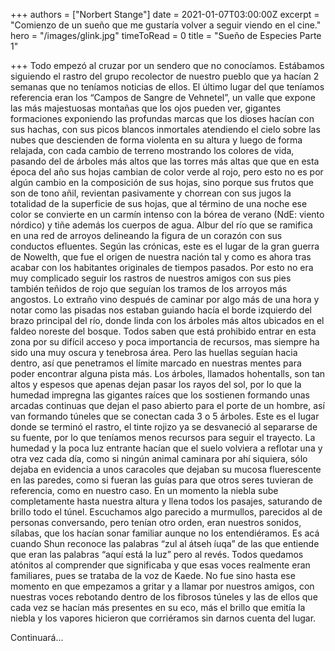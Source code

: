 +++
authors = ["Norbert Stange"]
date = 2021-01-07T03:00:00Z
excerpt = "Comienzo de un sueño que me gustaría volver a seguir viendo en el cine."
hero = "/images/glink.jpg"
timeToRead = 0
title = "Sueño de Especies Parte 1"

+++
Todo empezó al cruzar por un sendero que no conocíamos. Estábamos siguiendo el rastro del grupo recolector de nuestro pueblo que ya hacían 2 semanas que no teníamos noticias de ellos. El último lugar del que teníamos referencia eran los “Campos de Sangre de Vehnetel”, un valle que expone las más majestuosas montañas que los ojos pueden ver, gigantes formaciones exponiendo las profundas marcas que los dioses hacían con sus hachas, con sus picos blancos inmortales atendiendo el cielo sobre las nubes que descienden de forma violenta en su altura y luego de forma relajada, con cada cambio de terreno mostrando los colores de vida, pasando del de árboles más altos que las torres más altas que que en esta época del año sus hojas cambian de color verde al rojo, pero esto no es por algún cambio en la composición de sus hojas, sino porque sus frutos que son de tono añil, revientan pasivamente y chorrean con sus jugos la totalidad de la superficie de sus hojas, que al término de una noche ese color se convierte en un carmín intenso con la bórea de verano (NdE: viento nórdico) y tiñe además los cuerpos de agua. Albur del río que se ramifica en una red de arroyos delineando la figura de un corazón con sus conductos efluentes. Según las crónicas, este es el lugar de la gran guerra de Nowelth, que fue el origen de nuestra nación tal y como es ahora tras acabar con los habitantes originales de tiempos pasados. Por esto no era muy complicado seguir los rastros de nuestros amigos con sus pies también teñidos de rojo que seguían los tramos de los arroyos más angostos. Lo extraño vino después de caminar por algo más de una hora y notar como las pisadas nos estaban guiando hacía el borde izquierdo del brazo principal del río, donde linda con los árboles más altos ubicados en el faldeo noreste del bosque. Todos saben que está prohibido entrar en esta zona por su difícil acceso y poca importancia de recursos, mas siempre ha sido una muy oscura y tenebrosa área. Pero las huellas seguían hacia dentro, así que penetramos el límite marcado en nuestras mentes para poder encontrar alguna pista más. Los árboles, llamados hohentalls, son tan altos y espesos que apenas dejan pasar los rayos del sol, por lo que la humedad impregna las gigantes raíces que los sostienen formando unas arcadas continuas que dejan el paso abierto para el porte de un hombre, así van formando túneles que se conectan cada 3 o 5 árboles. Este es el lugar donde se terminó el rastro, el tinte rojizo ya se desvaneció al separarse de su fuente, por lo que teníamos menos recursos para seguir el trayecto. La humedad y la poca luz entrante hacían que el suelo volviera a reflotar una y otra vez cada día, como si ningún animal caminara por ahí siquiera, sólo dejaba en evidencia a unos caracoles que dejaban su mucosa fluerescente en las paredes, como si fueran las guías para que otros seres tuvieran de referencia, como en nuestro caso. En un momento la niebla sube completamente hasta nuestra altura y llena todos los pasajes, saturando de brillo todo el túnel. Escuchamos algo parecido a murmullos, parecidos al de personas conversando, pero tenían otro orden, eran nuestros sonidos, sílabas, que los hacían sonar familiar aunque no los entendiéramos. Es acá cuando Shun reconoce las palabras “zul al átseh íuqa” de las que entiende que eran las palabras “aquí está la luz” pero al revés. Todos quedamos atónitos al comprender que significaba y que esas voces realmente eran familiares, pues se trataba de la voz de Kaede. No fue sino hasta ese momento en que empezamos a gritar y a llamar por nuestros amigos, con nuestras voces rebotando dentro de los fibrosos túneles y las de ellos que cada vez se hacían más presentes en su eco, más el brillo que emitía la niebla y los vapores hicieron que corriéramos sin darnos cuenta del lugar.

Continuará...